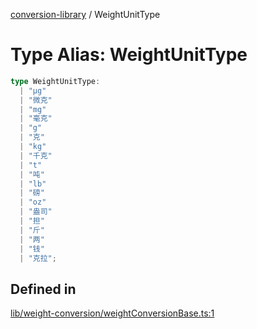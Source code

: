 [conversion-library](../globals.md) / WeightUnitType

# Type Alias: WeightUnitType

```ts
type WeightUnitType: 
  | "μg"
  | "微克"
  | "mg"
  | "毫克"
  | "g"
  | "克"
  | "kg"
  | "千克"
  | "t"
  | "吨"
  | "lb"
  | "磅"
  | "oz"
  | "盎司"
  | "担"
  | "斤"
  | "两"
  | "钱"
  | "克拉";
```

## Defined in

[lib/weight-conversion/weightConversionBase.ts:1](https://github.com/fxss5201/conversion-library/blob/main/lib/weight-conversion/weightConversionBase.ts#L1)
